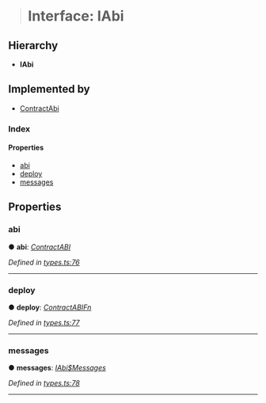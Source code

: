 > # Interface: IAbi

## Hierarchy

* **IAbi**

## Implemented by

* [ContractAbi](../classes/_abi_.contractabi.md)

### Index

#### Properties

* [abi](_types_.iabi.md#abi)
* [deploy](_types_.iabi.md#deploy)
* [messages](_types_.iabi.md#messages)

## Properties

###  abi

● **abi**: *[ContractABI](../modules/_types_.md#contractabi)*

*Defined in [types.ts:76](https://github.com/polkadot-js/api/blob/68b07eb/packages/api-contract/src/types.ts#L76)*

___

###  deploy

● **deploy**: *[ContractABIFn](_types_.contractabifn.md)*

*Defined in [types.ts:77](https://github.com/polkadot-js/api/blob/68b07eb/packages/api-contract/src/types.ts#L77)*

___

###  messages

● **messages**: *[IAbi$Messages](_types_.iabi_messages.md)*

*Defined in [types.ts:78](https://github.com/polkadot-js/api/blob/68b07eb/packages/api-contract/src/types.ts#L78)*

___